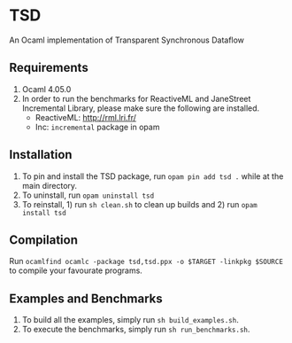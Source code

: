 # TSD
An Ocaml implementation of Transparent Synchronous Dataflow

## Requirements
1. Ocaml 4.05.0 
2. In order to run the benchmarks for ReactiveML and JaneStreet Incremental Library, please make sure the following are installed. 
   - ReactiveML: http://rml.lri.fr/
   - Inc: `incremental` package in opam

## Installation
1. To pin and install the TSD package, run `opam pin add tsd .` while at the main directory. 
2. To uninstall, run `opam uninstall tsd` 
3. To reinstall, 1) run `sh clean.sh` to clean up builds and 2) run `opam install tsd`

## Compilation 
Run `ocamlfind ocamlc -package tsd,tsd.ppx -o $TARGET -linkpkg $SOURCE` to compile your favourate programs. 

## Examples and Benchmarks
1. To build all the examples, simply run `sh build_examples.sh`. 
2. To execute the benchmarks, simply run `sh run_benchmarks.sh`. 
